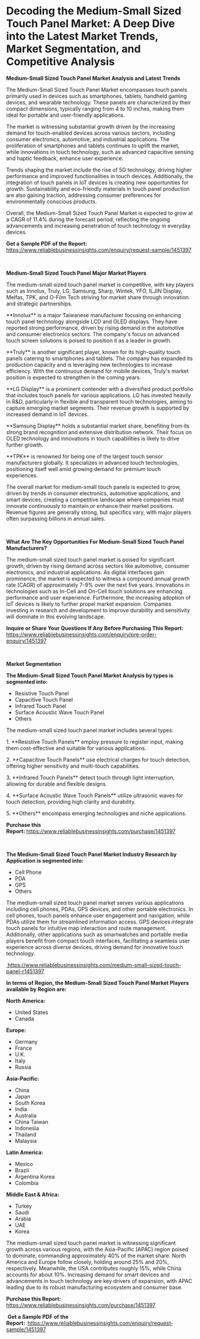 <p><h1>Decoding the Medium-Small Sized Touch Panel Market: A Deep Dive into the Latest Market Trends, Market Segmentation, and Competitive Analysis</h1></p><p><strong>Medium-Small Sized Touch Panel Market Analysis and Latest Trends</strong></p>
<p><p>The Medium-Small Sized Touch Panel Market encompasses touch panels primarily used in devices such as smartphones, tablets, handheld gaming devices, and wearable technology. These panels are characterized by their compact dimensions, typically ranging from 4 to 10 inches, making them ideal for portable and user-friendly applications. </p><p>The market is witnessing substantial growth driven by the increasing demand for touch-enabled devices across various sectors, including consumer electronics, automotive, and industrial applications. The proliferation of smartphones and tablets continues to uplift the market, while innovations in touch technology, such as advanced capacitive sensing and haptic feedback, enhance user experience.</p><p>Trends shaping the market include the rise of 5G technology, driving higher performance and improved functionalities in touch devices. Additionally, the integration of touch panels in IoT devices is creating new opportunities for growth. Sustainability and eco-friendly materials in touch panel production are also gaining traction, addressing consumer preferences for environmentally conscious products.</p><p>Overall, the Medium-Small Sized Touch Panel Market is expected to grow at a CAGR of 11.4% during the forecast period, reflecting the ongoing advancements and increasing penetration of touch technology in everyday devices.</p></p>
<p><strong>Get a Sample PDF of the Report:&nbsp;</strong> <a href="https://www.reliablebusinessinsights.com/enquiry/request-sample/1451397?utm_campaign=96&utm_medium=2&utm_source=Github&utm_content=ia&utm_term=15042025&utm_id=medium-small-sized-touch-panel">https://www.reliablebusinessinsights.com/enquiry/request-sample/1451397</a></p>
<p>&nbsp;</p>
<p><strong>Medium-Small Sized Touch Panel Major Market Players</strong></p>
<p><p>The medium-small sized touch panel market is competitive, with key players such as Innolux, Truly, LG, Samsung, Sharp, Wintek, YFO, ILJIN Display, Melfas, TPK, and O-Film Tech striving for market share through innovation and strategic partnerships.</p><p>**Innolux** is a major Taiwanese manufacturer focusing on enhancing touch panel technology alongside LCD and OLED displays. They have reported strong performance, driven by rising demand in the automotive and consumer electronics sectors. The company's focus on advanced touch screen solutions is poised to position it as a leader in growth.</p><p>**Truly** is another significant player, known for its high-quality touch panels catering to smartphones and tablets. The company has expanded its production capacity and is leveraging new technologies to increase efficiency. With the continuous demand for mobile devices, Truly's market position is expected to strengthen in the coming years.</p><p>**LG Display** is a prominent contender with a diversified product portfolio that includes touch panels for various applications. LG has invested heavily in R&D, particularly in flexible and transparent touch technologies, aiming to capture emerging market segments. Their revenue growth is supported by increased demand in IoT devices.</p><p>**Samsung Display** holds a substantial market share, benefiting from its strong brand recognition and extensive distribution network. Their focus on OLED technology and innovations in touch capabilities is likely to drive further growth.</p><p>**TPK** is renowned for being one of the largest touch sensor manufacturers globally. It specializes in advanced touch technologies, positioning itself well amid growing demand for premium touch experiences.</p><p>The overall market for medium-small touch panels is expected to grow, driven by trends in consumer electronics, automotive applications, and smart devices, creating a competitive landscape where companies must innovate continuously to maintain or enhance their market positions. Revenue figures are generally strong, but specifics vary, with major players often surpassing billions in annual sales.</p></p>
<p>&nbsp;</p>
<p><strong>What Are The Key Opportunities For Medium-Small Sized Touch Panel Manufacturers?</strong></p>
<p><p>The medium-small sized touch panel market is poised for significant growth, driven by rising demand across sectors like automotive, consumer electronics, and industrial applications. As digital interfaces gain prominence, the market is expected to witness a compound annual growth rate (CAGR) of approximately 7-9% over the next five years. Innovations in technologies such as In-Cell and On-Cell touch solutions are enhancing performance and user experience. Furthermore, the increasing adoption of IoT devices is likely to further propel market expansion. Companies investing in research and development to improve durability and sensitivity will dominate in this evolving landscape.</p></p>
<p><strong>Inquire or Share Your Questions If Any Before Purchasing This Report:</strong> <a href="https://www.reliablebusinessinsights.com/enquiry/pre-order-enquiry/1451397?utm_campaign=96&utm_medium=2&utm_source=Github&utm_content=ia&utm_term=15042025&utm_id=medium-small-sized-touch-panel">https://www.reliablebusinessinsights.com/enquiry/pre-order-enquiry/1451397</a></p>
<p>&nbsp;</p>
<p><strong>Market Segmentation</strong></p>
<p><strong>The Medium-Small Sized Touch Panel Market Analysis by types is segmented into:</strong></p>
<p><ul><li>Resistive Touch Panel</li><li>Capacitive Touch Panel</li><li>Infrared Touch Panel</li><li>Surface Acoustic Wave Touch Panel</li><li>Others</li></ul></p>
<p><p>The medium-small sized touch panel market includes several types: </p><p>1. **Resistive Touch Panels** employ pressure to register input, making them cost-effective and suitable for various applications.  </p><p>2. **Capacitive Touch Panels** use electrical charges for touch detection, offering higher sensitivity and multi-touch capabilities.  </p><p>3. **Infrared Touch Panels** detect touch through light interruption, allowing for durable and flexible designs.  </p><p>4. **Surface Acoustic Wave Touch Panels** utilize ultrasonic waves for touch detection, providing high clarity and durability.  </p><p>5. **Others** encompass emerging technologies and niche applications.</p></p>
<p><strong>Purchase this Report:&nbsp;</strong><a href="https://www.reliablebusinessinsights.com/purchase/1451397?utm_campaign=96&utm_medium=2&utm_source=Github&utm_content=ia&utm_term=15042025&utm_id=medium-small-sized-touch-panel">https://www.reliablebusinessinsights.com/purchase/1451397</a></p>
<p>&nbsp;</p>
<p><strong>The Medium-Small Sized Touch Panel Market Industry Research by Application is segmented into:</strong></p>
<p><ul><li>Cell Phone</li><li>PDA</li><li>GPS</li><li>Others</li></ul></p>
<p><p>The medium-small sized touch panel market serves various applications including cell phones, PDAs, GPS devices, and other portable electronics. In cell phones, touch panels enhance user engagement and navigation, while PDAs utilize them for streamlined information access. GPS devices integrate touch panels for intuitive map interaction and route management. Additionally, other applications such as smartwatches and portable media players benefit from compact touch interfaces, facilitating a seamless user experience across diverse devices, driving demand for innovative touch technology.</p></p>
<p><a href="https://www.reliablebusinessinsights.com/medium-small-sized-touch-panel-r1451397?utm_campaign=96&utm_medium=2&utm_source=Github&utm_content=ia&utm_term=15042025&utm_id=medium-small-sized-touch-panel">&nbsp;https://www.reliablebusinessinsights.com/medium-small-sized-touch-panel-r1451397</a></p>
<p><strong>In terms of Region, the Medium-Small Sized Touch Panel Market Players available by Region are:</strong></p>
<p>
    <p> <strong> North America: </strong>
        <ul>
            <li>United States</li>
            <li>Canada</li>
        </ul>
        </p> 
    <p> <strong> Europe: </strong>
        <ul>
            <li>Germany</li>
            <li>France</li>
            <li>U.K.</li>
            <li>Italy</li>
            <li>Russia</li>
        </ul>
        </p> 
    <p> <strong> Asia-Pacific: </strong>
        <ul>
            <li>China</li>
            <li>Japan</li>
            <li>South Korea</li>
            <li>India</li>
            <li>Australia</li>
            <li>China Taiwan</li>
            <li>Indonesia</li>
            <li>Thailand</li>
            <li>Malaysia</li>
        </ul>
        </p> 
    <p> <strong> Latin America: </strong>
        <ul>
            <li>Mexico</li>
            <li>Brazil</li>
            <li>Argentina Korea</li>
            <li>Colombia</li>
        </ul>
        </p> 
    <p> <strong> Middle East & Africa: </strong>
        <ul>
            <li>Turkey</li>
            <li>Saudi</li>
            <li>Arabia</li>
            <li>UAE</li>
            <li>Korea</li>
        </ul>
    </p>
    </p>
<p><p>The medium-small sized touch panel market is witnessing significant growth across various regions, with the Asia-Pacific (APAC) region poised to dominate, commanding approximately 40% of the market share. North America and Europe follow closely, holding around 25% and 20%, respectively. Meanwhile, the USA contributes roughly 15%, while China accounts for about 10%. Increasing demand for smart devices and advancements in touch technology are key drivers of expansion, with APAC leading due to its robust manufacturing ecosystem and consumer base.</p></p>
<p><strong>Purchase this Report: </strong><a href="https://www.reliablebusinessinsights.com/purchase/1451397?utm_campaign=96&utm_medium=2&utm_source=Github&utm_content=ia&utm_term=15042025&utm_id=medium-small-sized-touch-panel">https://www.reliablebusinessinsights.com/purchase/1451397</a></p>
<p>&nbsp;<strong>Get a Sample PDF of the Report:&nbsp;&nbsp;</strong><a href="https://www.reliablebusinessinsights.com/enquiry/request-sample/1451397?utm_campaign=96&utm_medium=2&utm_source=Github&utm_content=ia&utm_term=15042025&utm_id=medium-small-sized-touch-panel">https://www.reliablebusinessinsights.com/enquiry/request-sample/1451397</a></p>
<p><strong></strong></p>
<p><p></p><p></p><p></p></p>